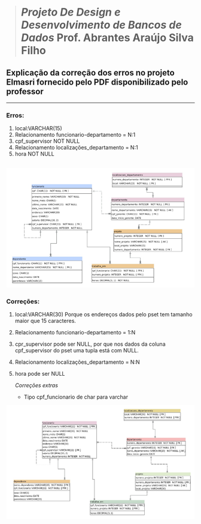 ># ***Projeto De Design e Desenvolvimento de Bancos de Dados*** Prof. Abrantes Araújo Silva Filho 
## Explicação da correção dos erros no projeto Elmasri fornecido pelo PDF disponibilizado pelo professor
---
### Erros:
1. local:VARCHAR(15)
2. Relacionamento funcionario-departamento = N:1
3. cpf_supervisor NOT NULL
4. Relacionamento localizações_departamento = N:1
5. hora NOT NULL


![Projeto não corrigido](Projeto_com_erro.jpg)
---

### Correções:
1. local:VARCHAR(30) Porque os endereços dados pelo pset tem tamanho maior que 15 caracteres.
2. Relacionamento funcionario-departamento = 1:N
3. cpr_supervisor pode ser NULL, por que nos dados da coluna cpf_supervisor do pset uma tupla está com NULL. 
4. Relacionamento localizações_departamento = N:N
5. hora pode ser NULL

    *Correções extras*
    - Tipo cpf_funcionario de char para varchar

![Projeto corrigido](projeto_corrigido.jpeg)